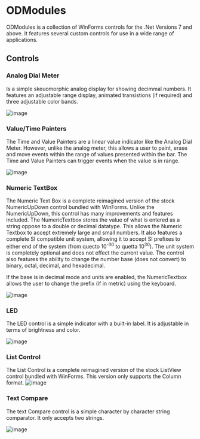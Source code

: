 # ODModules
ODModules is a collection of WinForms controls for the .Net Versions 7 and above. It features several custom controls for use in a wide range of applications. 

## Controls
### Analog Dial Meter
Is a simple skeuomorphic analog display for showing decimmal numbers. It features an adjustable range display, animated transistions (if required) and three adjustable color bands. 

![image](https://github.com/julihirn/ODModules/assets/94691568/b0173780-4344-41ee-9153-9c99e1411b2f)

### Value/Time Painters
The Time and Value Painters are a linear value indicator like the Analog Dial Meter. However, unlike the analog meter, this allows a user to paint, erase and move events within the range of values presented within the bar. The Time and Value Painters can trigger events when the value is in range. 

![image](https://github.com/julihirn/ODModules/assets/94691568/9b5cb76b-7026-42ca-836a-bc3172e3e4d0)

### Numeric TextBox
The Numeric Text Box is a complete reimagined version of the stock NumericUpDown control bundled with WinForms. Unlike the NumericUpDown, this control has many improvements and features included. The NumericTextbox stores the value of what is entered as a string oppose to a double or decimal datatype. This allows the Numeric Textbox to accept extremely large and small numbers. It also features a complete SI compatible unit system, allowing it to accept SI prefixes to either end of the system (from quecto 10<sup>-30</sup> to quetta 10<sup>30</sup>). The unit system is completely optional and does not effect the current value. The control also features the ability to change the number base (does not convert) to binary, octal, decimal, and hexadecimal. 

If the base is in decimal mode and units are enabled, the NumericTextbox allows the user to change the prefix (if in metric) using the keyboard. 

![image](https://github.com/julihirn/ODModules/assets/94691568/21ae6b1b-b77c-45ec-b786-7957bee54627)

### LED
The LED control is a simple indicator with a built-in label. It is adjustable in terms of brightness and color. 

![image](https://github.com/julihirn/ODModules/assets/94691568/d71359bf-3a92-4378-9a4e-160d517be194)

### List Control
The List Control is a complete reimagined version of the stock ListView control bundled with WinForms. This version only supports the Column format. 
![image](https://github.com/julihirn/ODModules/assets/94691568/df22c47f-659c-4919-be85-6d7268af029f)

### Text Compare
The text Compare control is a simple character by character string comparator. It only accepts two strings. 

![image](https://github.com/julihirn/ODModules/assets/94691568/97bdd80b-7764-42c7-9c0c-c4ccf1de9bb5)
